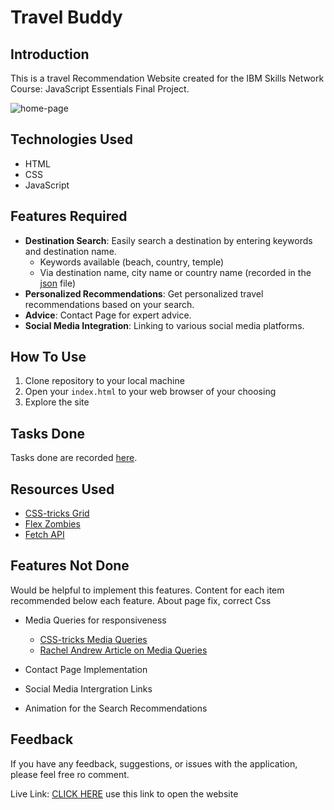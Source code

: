 # Travel Buddy

## Introduction

This is a travel Recommendation Website created for the IBM Skills Network Course: JavaScript Essentials Final Project.

![home-page](./images/home_page.png)

## Technologies Used
- HTML
- CSS
- JavaScript

## Features Required
- **Destination Search**: Easily search a destination by entering keywords and destination name.
    - Keywords available (beach, country, temple)
    - Via destination name, city name or country name (recorded in the [json](./travel_recommendation_api.json) file)
- **Personalized Recommendations**: Get personalized travel recommendations based on your search.
- **Advice**: Contact Page for expert advice.
- **Social Media Integration**: Linking to various social media platforms.

## How To Use
1. Clone repository to your local machine
2. Open your `index.html` to your web browser of your choosing
3. Explore the site

## Tasks Done
Tasks done are recorded [here](./TASKS.md).

## Resources Used

- [CSS-tricks Grid](https://css-tricks.com/css-masonry-css-grid/)
- [Flex Zombies](https://mastery.games/flexboxzombies/chapter/2/level/4)
- [Fetch API](https://developer.mozilla.org/en-US/docs/Web/API/Fetch_API)

## Features Not Done
Would be helpful to implement this features.
Content for each item recommended below each feature.
About page fix, correct Css

- Media Queries for responsiveness
    - [CSS-tricks Media Queries](https://css-tricks.com/a-complete-guide-to-css-media-queries/)
    - [Rachel Andrew Article on Media Queries](https://www.smashingmagazine.com/2018/02/media-queries-responsive-design-2018/)

- Contact Page Implementation
- Social Media Intergration Links
- Animation for the Search Recommendations

## Feedback

If you have any feedback, suggestions, or issues with the application, please feel free ro comment.


Live Link: <a href=https://ahmer-kun.github.io/Final-project-for-Travel-Recommendation/>CLICK HERE</a>
use this link to open the website
